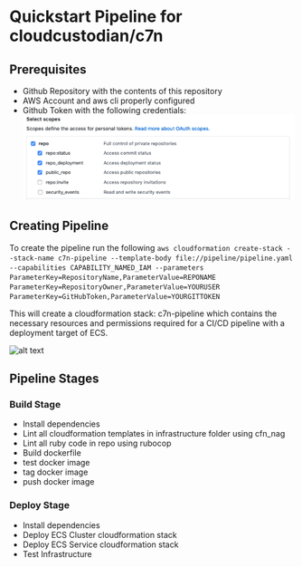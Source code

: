 # Quickstart Pipeline for cloudcustodian/c7n

## Prerequisites
- Github Repository with the contents of this repository 
- AWS Account and aws cli properly configured
- Github Token with the following credentials:
![alt text](./images/token.png)

## Creating Pipeline
To create the pipeline run the following 
```aws cloudformation create-stack --stack-name c7n-pipeline --template-body file://pipeline/pipeline.yaml --capabilities CAPABILITY_NAMED_IAM --parameters ParameterKey=RepositoryName,ParameterValue=REPONAME ParameterKey=RepositoryOwner,ParameterValue=YOURUSER ParameterKey=GitHubToken,ParameterValue=YOURGITTOKEN```

This will create a cloudformation stack: c7n-pipeline which contains the necessary resources and permissions required for a CI/CD pipeline with a deployment target of ECS.

![alt text](./images/pipeline.png)

## Pipeline Stages
### Build Stage
- Install dependencies
- Lint all cloudformation templates in infrastructure folder using cfn_nag
- Lint all ruby code in repo using rubocop
- Build dockerfile
- test docker image
- tag docker image
- push docker image

### Deploy Stage
- Install dependencies
- Deploy ECS Cluster cloudformation stack
- Deploy ECS Service cloudformation stack
- Test Infrastructure
